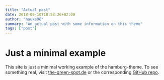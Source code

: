 ```yaml
---
title: "Actual post"
date: 2018-09-10T18:58:26+02:00
author: "hauke96"
summary: "An actual post with some information on this theme"
tags: ["post"]
---
```


# Just a minimal example

This site is just a minimal working example of the hamburg-theme. To see something real, visit [the-green-spot.de](https://the-green-spot.de/en) or the corresponding [GitHub repo](https://github.com/hauke96/the-green-spot).
